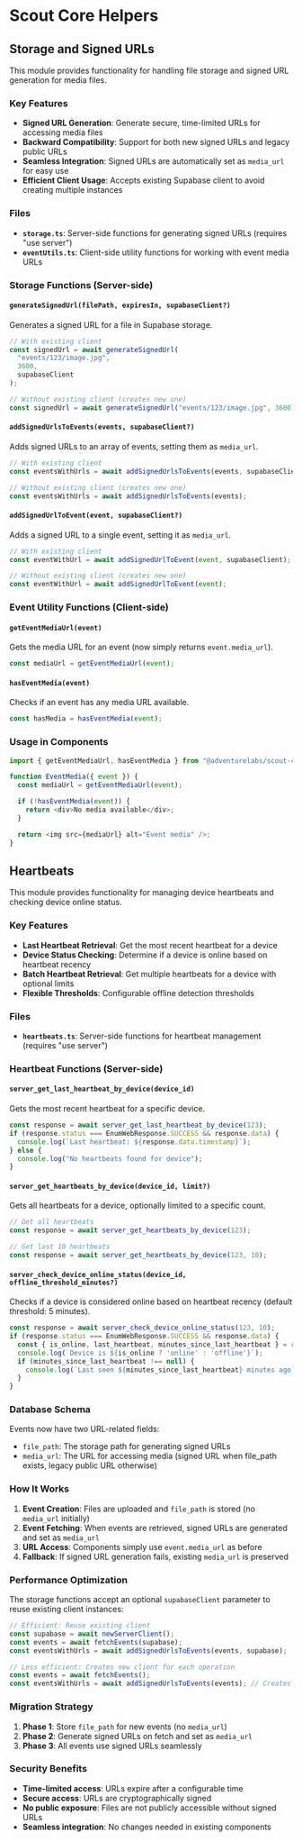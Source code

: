 # Scout Core Helpers

## Storage and Signed URLs

This module provides functionality for handling file storage and signed URL generation for media files.

### Key Features

- **Signed URL Generation**: Generate secure, time-limited URLs for accessing media files
- **Backward Compatibility**: Support for both new signed URLs and legacy public URLs
- **Seamless Integration**: Signed URLs are automatically set as `media_url` for easy use
- **Efficient Client Usage**: Accepts existing Supabase client to avoid creating multiple instances

### Files

- **`storage.ts`**: Server-side functions for generating signed URLs (requires "use server")
- **`eventUtils.ts`**: Client-side utility functions for working with event media URLs

### Storage Functions (Server-side)

#### `generateSignedUrl(filePath, expiresIn, supabaseClient?)`

Generates a signed URL for a file in Supabase storage.

```typescript
// With existing client
const signedUrl = await generateSignedUrl(
  "events/123/image.jpg",
  3600,
  supabaseClient
);

// Without existing client (creates new one)
const signedUrl = await generateSignedUrl("events/123/image.jpg", 3600);
```

#### `addSignedUrlsToEvents(events, supabaseClient?)`

Adds signed URLs to an array of events, setting them as `media_url`.

```typescript
// With existing client
const eventsWithUrls = await addSignedUrlsToEvents(events, supabaseClient);

// Without existing client (creates new one)
const eventsWithUrls = await addSignedUrlsToEvents(events);
```

#### `addSignedUrlToEvent(event, supabaseClient?)`

Adds a signed URL to a single event, setting it as `media_url`.

```typescript
// With existing client
const eventWithUrl = await addSignedUrlToEvent(event, supabaseClient);

// Without existing client (creates new one)
const eventWithUrl = await addSignedUrlToEvent(event);
```

### Event Utility Functions (Client-side)

#### `getEventMediaUrl(event)`

Gets the media URL for an event (now simply returns `event.media_url`).

```typescript
const mediaUrl = getEventMediaUrl(event);
```

#### `hasEventMedia(event)`

Checks if an event has any media URL available.

```typescript
const hasMedia = hasEventMedia(event);
```

### Usage in Components

```typescript
import { getEventMediaUrl, hasEventMedia } from "@adventurelabs/scout-core";

function EventMedia({ event }) {
  const mediaUrl = getEventMediaUrl(event);

  if (!hasEventMedia(event)) {
    return <div>No media available</div>;
  }

  return <img src={mediaUrl} alt="Event media" />;
}
```

## Heartbeats

This module provides functionality for managing device heartbeats and checking device online status.

### Key Features

- **Last Heartbeat Retrieval**: Get the most recent heartbeat for a device
- **Device Status Checking**: Determine if a device is online based on heartbeat recency
- **Batch Heartbeat Retrieval**: Get multiple heartbeats for a device with optional limits
- **Flexible Thresholds**: Configurable offline detection thresholds

### Files

- **`heartbeats.ts`**: Server-side functions for heartbeat management (requires "use server")

### Heartbeat Functions (Server-side)

#### `server_get_last_heartbeat_by_device(device_id)`

Gets the most recent heartbeat for a specific device.

```typescript
const response = await server_get_last_heartbeat_by_device(123);
if (response.status === EnumWebResponse.SUCCESS && response.data) {
  console.log(`Last heartbeat: ${response.data.timestamp}`);
} else {
  console.log("No heartbeats found for device");
}
```

#### `server_get_heartbeats_by_device(device_id, limit?)`

Gets all heartbeats for a device, optionally limited to a specific count.

```typescript
// Get all heartbeats
const response = await server_get_heartbeats_by_device(123);

// Get last 10 heartbeats
const response = await server_get_heartbeats_by_device(123, 10);
```

#### `server_check_device_online_status(device_id, offline_threshold_minutes?)`

Checks if a device is considered online based on heartbeat recency (default threshold: 5 minutes).

```typescript
const response = await server_check_device_online_status(123, 10);
if (response.status === EnumWebResponse.SUCCESS && response.data) {
  const { is_online, last_heartbeat, minutes_since_last_heartbeat } = response.data;
  console.log(`Device is ${is_online ? 'online' : 'offline'}`);
  if (minutes_since_last_heartbeat !== null) {
    console.log(`Last seen ${minutes_since_last_heartbeat} minutes ago`);
  }
}
```

### Database Schema

Events now have two URL-related fields:

- `file_path`: The storage path for generating signed URLs
- `media_url`: The URL for accessing media (signed URL when file_path exists, legacy public URL otherwise)

### How It Works

1. **Event Creation**: Files are uploaded and `file_path` is stored (no `media_url` initially)
2. **Event Fetching**: When events are retrieved, signed URLs are generated and set as `media_url`
3. **URL Access**: Components simply use `event.media_url` as before
4. **Fallback**: If signed URL generation fails, existing `media_url` is preserved

### Performance Optimization

The storage functions accept an optional `supabaseClient` parameter to reuse existing client instances:

```typescript
// Efficient: Reuse existing client
const supabase = await newServerClient();
const events = await fetchEvents(supabase);
const eventsWithUrls = await addSignedUrlsToEvents(events, supabase);

// Less efficient: Creates new client for each operation
const events = await fetchEvents();
const eventsWithUrls = await addSignedUrlsToEvents(events); // Creates new client
```

### Migration Strategy

1. **Phase 1**: Store `file_path` for new events (no `media_url`)
2. **Phase 2**: Generate signed URLs on fetch and set as `media_url`
3. **Phase 3**: All events use signed URLs seamlessly

### Security Benefits

- **Time-limited access**: URLs expire after a configurable time
- **Secure access**: URLs are cryptographically signed
- **No public exposure**: Files are not publicly accessible without signed URLs
- **Seamless integration**: No changes needed in existing components
